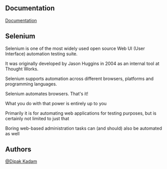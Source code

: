 
## Documentation

[Documentation](https://www.selenium.dev/)


## Selenium
Selenium is one of the most widely used open source Web UI (User Interface) automation testing suite.

It was originally developed by Jason Huggins in 2004 as an internal tool at Thought Works. 

Selenium supports automation across different browsers, platforms and programming languages.

Selenium automates browsers. That's it! 

What you do with that power is entirely up to you 

Primarily it is for automating web applications for testing purposes, but is certainly not limited to just that 

Boring web-based administration tasks can (and should) also be automated as well 


## Authors

[@Dipak Kadam](https://www.linkedin.com/in/dmk07/)


